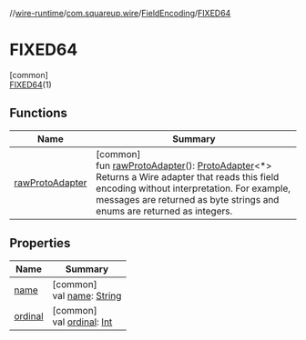 //[wire-runtime](../../../../index.md)/[com.squareup.wire](../../index.md)/[FieldEncoding](../index.md)/[FIXED64](index.md)

# FIXED64

[common]\
[FIXED64](index.md)(1)

## Functions

| Name | Summary |
|---|---|
| [rawProtoAdapter](../raw-proto-adapter.md) | [common]<br>fun [rawProtoAdapter](../raw-proto-adapter.md)(): [ProtoAdapter](../../-proto-adapter/index.md)&lt;*&gt;<br>Returns a Wire adapter that reads this field encoding without interpretation. For example, messages are returned as byte strings and enums are returned as integers. |

## Properties

| Name | Summary |
|---|---|
| [name](../../-wire-field/-label/-r-e-q-u-i-r-e-d/index.md#-372974862%2FProperties%2F-1082500773) | [common]<br>val [name](../../-wire-field/-label/-r-e-q-u-i-r-e-d/index.md#-372974862%2FProperties%2F-1082500773): [String](https://kotlinlang.org/api/latest/jvm/stdlib/kotlin/-string/index.html) |
| [ordinal](../../-wire-field/-label/-r-e-q-u-i-r-e-d/index.md#-739389684%2FProperties%2F-1082500773) | [common]<br>val [ordinal](../../-wire-field/-label/-r-e-q-u-i-r-e-d/index.md#-739389684%2FProperties%2F-1082500773): [Int](https://kotlinlang.org/api/latest/jvm/stdlib/kotlin/-int/index.html) |
